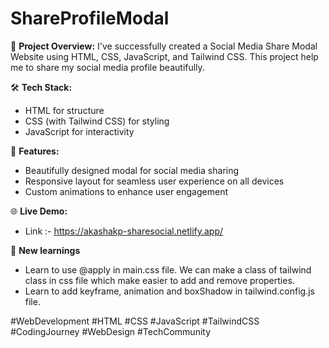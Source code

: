 # ShareProfileModal

🔗 **Project Overview:**
I've successfully created a Social Media Share Modal Website using HTML, CSS, JavaScript, and Tailwind CSS. This project help me to share my social media profile beautifully.

🛠️ **Tech Stack:**
- HTML for structure
- CSS (with Tailwind CSS) for styling
- JavaScript for interactivity

👀 **Features:**
- Beautifully designed modal for social media sharing
- Responsive layout for seamless user experience on all devices
- Custom animations to enhance user engagement

🌐 **Live Demo:**
- Link :- https://akashakp-sharesocial.netlify.app/

🙌 **New learnings**
- Learn to use @apply in main.css file. We can make a class of tailwind class in css file which make easier to add and remove properties.
- Learn to add keyframe, animation and boxShadow in tailwind.config.js file.

#WebDevelopment #HTML #CSS #JavaScript #TailwindCSS #CodingJourney #WebDesign #TechCommunity
